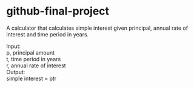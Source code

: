 # github-final-project

A calculator that calculates simple interest given principal, annual rate of interest and time period in years.

Input:  
   p, principal amount  
   t, time period in years  
   r, annual rate of interest  
Output:  
   simple interest = p*t*r  
